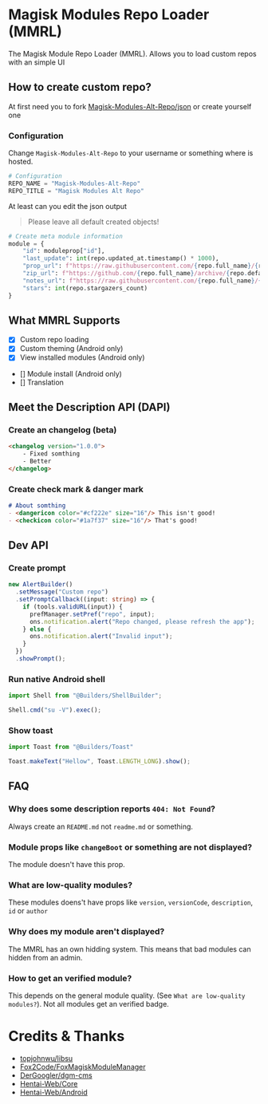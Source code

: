 # Magisk Modules Repo Loader (MMRL)

The Magisk Module Repo Loader (MMRL). Allows you to load custom repos with an simple UI

## How to create custom repo?

At first need you to fork [Magisk-Modules-Alt-Repo/json](https://github.com/Magisk-Modules-Alt-Repo/json) or create yourself one

### Configuration

Change `Magisk-Modules-Alt-Repo` to your username or something where is hosted.

```py
# Configuration
REPO_NAME = "Magisk-Modules-Alt-Repo"
REPO_TITLE = "Magisk Modules Alt Repo"
```

At least can you edit the json output

> Please leave all default created objects!

```py
# Create meta module information
module = {
    "id": moduleprop["id"],
    "last_update": int(repo.updated_at.timestamp() * 1000),
    "prop_url": f"https://raw.githubusercontent.com/{repo.full_name}/{repo.default_branch}/module.prop",
    "zip_url": f"https://github.com/{repo.full_name}/archive/{repo.default_branch}.zip",
    "notes_url": f"https://raw.githubusercontent.com/{repo.full_name}/{repo.default_branch}/README.md",
    "stars": int(repo.stargazers_count)
}
```

## What MMRL Supports

- [x] Custom repo loading
- [x] Custom theming (Android only)
- [x] View installed modules (Android only)
- [] Module install (Android only)
- [] Translation

## Meet the Description API (DAPI)

### Create an changelog (beta)

<!-- prettier-ignore -->
```html
<changelog version="1.0.0">
    - Fixed somthing
    - Better
</changelog>
```

### Create check mark & danger mark

<!-- prettier-ignore -->
```markdown
# About somthing
- <dangericon color="#cf222e" size="16"/> This isn't good!
- <checkicon color="#1a7f37" size="16"/> That's good!
```

## Dev API

### Create prompt

```ts
new AlertBuilder()
  .setMessage("Custom repo")
  .setPromptCallback((input: string) => {
    if (tools.validURL(input)) {
      prefManager.setPref("repo", input);
      ons.notification.alert("Repo changed, please refresh the app");
    } else {
      ons.notification.alert("Invalid input");
    }
  })
  .showPrompt();
```

### Run native Android shell

```ts
import Shell from "@Builders/ShellBuilder";

Shell.cmd("su -V").exec();
```

### Show toast
```ts
import Toast from "@Builders/Toast"

Toast.makeText("Hellow", Toast.LENGTH_LONG).show();
```

## FAQ

### Why does some description reports `404: Not Found`?

Always create an `README.md` not `readme.md` or something.

### Module props like `changeBoot` or something are not displayed?

The module doesn't have this prop.

### What are low-quality modules?

These modules doens't have props like `version`, `versionCode`, `description`, `id` or `author`

### Why does my module aren't displayed?

The MMRL has an own hidding system. This means that bad modules can hidden from an admin.

### How to get an verified module?

This depends on the general module quality. (See `What are low-quality modules?`). Not all modules get an verified badge.

# Credits & Thanks

- [topjohnwu/libsu](https://github.com/topjohnwu/libsu)
- [Fox2Code/FoxMagiskModuleManager](https://github.com/Fox2Code/FoxMagiskModuleManager)
- [DerGoogler/dgm-cms](https://github.com/DerGoogler/dgm-cms)
- [Hentai-Web/Core](https://github.com/Hentai-Web/Core)
- [Hentai-Web/Android](https://github.com/Hentai-Web/Android)
